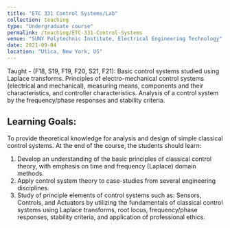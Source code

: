 ```yaml
---
title: "ETC 331 Control Systems/Lab"
collection: teaching
type: "Undergraduate course"
permalink: /teaching/ETC-331-Control-Systems
venue: "SUNY Polytechnic Institute, Electrical Engineering Technology"
date: 2021-09-04
location: "Utica, New York, US"
---
```

Taught - (F18, S19, F19, F20, S21, F21): Basic control systems studied using Laplace transforms. Principles of electro-mechanical control systems (electrical and mechanical), measuring means, components and their characteristics, and controller characteristics. Analysis of a control system by the frequency/phase responses and stability criteria.

Learning Goals:
------
To provide theoretical knowledge for analysis and design of simple classical control systems. At the end of the course, the students should learn:
1. Develop an understanding of the basic principles of classical control theory, with emphasis on time and frequency (Laplace) domain methods.
2. Apply control system theory to case-studies from several engineering disciplines.
3. Study of principle elements of control systems such as: Sensors, Controls, and Actuators by utilizing the fundamentals of classical control systems using Laplace transforms, root locus, frequency/phase responses, stability criteria, and application of professional ethics.